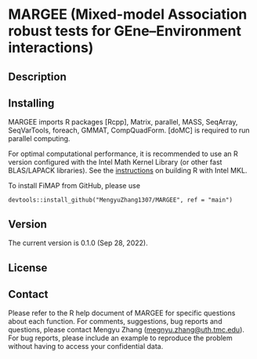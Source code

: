 # MARGEE (Mixed-model Association robust tests for GEne–Environment interactions)

## Description

## Installing

MARGEE imports R packages [Rcpp], Matrix, parallel, MASS, SeqArray, SeqVarTools, foreach, GMMAT, CompQuadForm. 
[doMC] is required to run parallel computing.

For optimal computational performance, it is recommended to use an R version configured with the Intel Math Kernel 
Library (or other fast BLAS/LAPACK libraries). See the [instructions](https://www.intel.com/content/www/us/en/developer/articles/technical/using-onemkl-with-r.html) 
on building R with Intel MKL.

To install FiMAP from GitHub, please use

```
devtools::install_github("MengyuZhang1307/MARGEE", ref = "main")
```

## Version

The current version is 0.1.0 (Sep 28, 2022).

## License

## Contact
Please refer to the R help document of MARGEE for specific questions about each function. 
For comments, suggestions, bug reports and questions, please contact Mengyu Zhang (megnyu.zhang@uth.tmc.edu). 
For bug reports, please include an example to reproduce the problem without having to access your confidential data.

